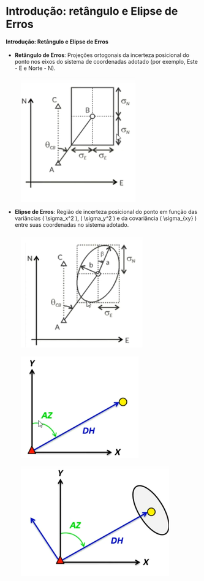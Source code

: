 # Introdução: retângulo e Elipse de Erros

#### Introdução: Retângulo e Elipse de Erros

* **Retângulo de Erros**: Projeções ortogonais da incerteza posicional do ponto nos eixos do sistema de coordenadas adotado (por exemplo, Este - E e Norte - N).

<figure><img src="../.gitbook/assets/image (1) (1) (1).png" alt=""><figcaption></figcaption></figure>

* **Elipse de Erros**: Região de incerteza posicional do ponto em função das variâncias ( \sigma\_x^2 ), ( \sigma\_y^2 ) e da covariância ( \sigma\_{xy} ) entre suas coordenadas no sistema adotado.

####

<figure><img src="../.gitbook/assets/image (1) (1) (1) (1).png" alt=""><figcaption></figcaption></figure>

####

<figure><img src="../.gitbook/assets/image (2) (1) (1).png" alt=""><figcaption></figcaption></figure>

<figure><img src="../.gitbook/assets/image (3).png" alt=""><figcaption></figcaption></figure>
